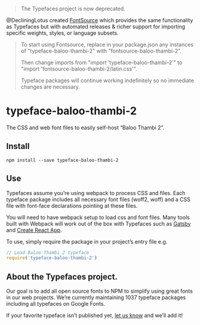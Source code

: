 >The Typefaces project is now deprecated.

@DecliningLotus created
[FontSource](https://github.com/fontsource/fontsource) which provides the
same functionality as Typefaces but with automated releases & richer
support for importing specific weights, styles, or language subsets.
>
>To start using Fontsource, replace in your package.json any instances of
"typeface-baloo-thambi-2" with "fontsource-baloo-thambi-2".
>
> Then change imports from "import 'typeface-baloo-thambi-2'" to "import 'fontsource-baloo-thambi-2/latin.css'".
>
>Typeface packages will continue working indefinitely so no immediate
>changes are necessary.

# typeface-baloo-thambi-2

The CSS and web font files to easily self-host “Baloo Thambi 2”.

## Install

`npm install --save typeface-baloo-thambi-2`

## Use

Typefaces assume you’re using webpack to process CSS and files. Each typeface
package includes all necessary font files (woff2, woff) and a CSS file with
font-face declarations pointing at these files.

You will need to have webpack setup to load css and font files. Many tools built
with Webpack will work out of the box with Typefaces such as [Gatsby](https://github.com/gatsbyjs/gatsby)
and [Create React App](https://github.com/facebookincubator/create-react-app).

To use, simply require the package in your project’s entry file e.g.

```javascript
// Load Baloo Thambi 2 typeface
require('typeface-baloo-thambi-2')
```

## About the Typefaces project.

Our goal is to add all open source fonts to NPM to simplify using great fonts in
our web projects. We’re currently maintaining 1037 typeface packages
including all typefaces on Google Fonts.

If your favorite typeface isn’t published yet, [let us know](https://github.com/KyleAMathews/typefaces)
and we’ll add it!
